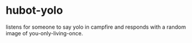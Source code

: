 hubot-yolo
==========

listens for someone to say yolo in campfire and responds with a random image of you-only-living-once.

